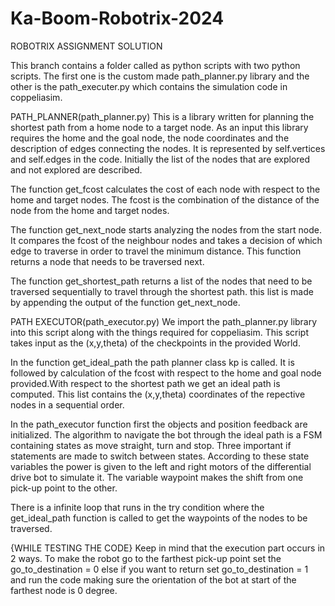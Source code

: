 # Ka-Boom-Robotrix-2024
ROBOTRIX ASSIGNMENT SOLUTION

This branch contains a folder called as python scripts with two python scripts.
The first one is the custom made path_planner.py library and the other is the path_executer.py which contains the simulation code in coppeliasim.

PATH_PLANNER(path_planner.py)
This is a library written for planning the shortest path from a home node to a target node. 
As an input this library requires the home and the goal node, the node coordinates and the description of edges connecting the nodes.
It is represented by self.vertices and self.edges in the code.
Initially the list of the nodes that are explored and not explored are described.

The function get_fcost calculates the cost of each node with respect to the home and target nodes. The fcost is the combination of the distance of the node from the home and target nodes. 

The function get_next_node starts analyzing the nodes from the start node. It compares the fcost of the neighbour nodes and takes a decision of which edge to traverse in order to travel the minimum distance. This function returns a node that needs to be traversed next.

The function get_shortest_path returns a list of the nodes that need to be traversed sequentially to travel through the shortest path. this list is made by appending the output of the function get_next_node.

PATH EXECUTOR(path_executor.py)
We import the path_planner.py library into this script along with the things required for coppeliasim. This script takes input as the (x,y,theta) of the checkpoints in the provided World. 

In the function get_ideal_path the path planner class kp is called. It is followed by calculation of the fcost with respect to the home and goal node provided.With respect to the shortest path we get an ideal path is computed. This list contains the (x,y,theta) coordinates of the repective nodes in a sequential order.

In the path_executor function first the objects and position feedback are initialized. The algorithm to navigate the bot through the ideal path is a FSM containing states as move straight, turn and stop.
Three important if statements are made to switch between states. According to these state variables the power is given to the left and right motors of the differential drive bot to simulate it.
The variable waypoint makes the shift from one pick-up point to the other.

There is a infinite loop that runs in the try condition where the get_ideal_path function is called to get the waypoints of the nodes to be traversed.

{WHILE TESTING THE CODE}
Keep in mind that the execution part occurs in 2 ways. To make the robot go to the farthest pick-up point set the go_to_destination = 0 else if you want to return set go_to_destination = 1 and run the code making sure the orientation of the bot at start of the farthest node is 0 degree.




